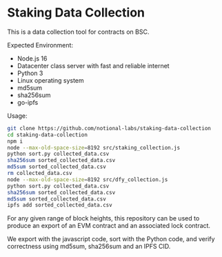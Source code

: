 # Staking Data Collection


This is a data collection tool for contracts on BSC.  

Expected Environment:
* Node.js 16
* Datacenter class server with fast and reliable internet
* Python 3
* Linux operating system
* md5sum
* sha256sum
* go-ipfs

Usage:

```bash
git clone https://github.com/notional-labs/staking-data-collection
cd staking-data-collection
npm i
node --max-old-space-size=8192 src/staking_collection.js
python sort.py collected_data.csv
sha256sum sorted_collected_data.csv
md5sum sorted_collected_data.csv
rm collected_data.csv
node --max-old-space-size=8192 src/dfy_collection.js
python sort.py collected_data.csv
sha256sum sorted_collected_data.csv
md5sum sorted_collected_data.csv
ipfs add sorted_collected_data.csv
```


For any given range of block heights, this repository can be used to produce an export of an EVM contract and an associated lock contract.

We export with the javascript code, sort with the Python code, and verify correctness using md5sum, sha256sum and an IPFS CID.




